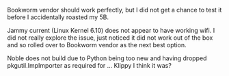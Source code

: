 Bookworm vendor should work perfectly, but I did not get a chance to test it before I accidentally roasted my 5B.

Jammy current (Linux Kernel 6.10) does not appear to have working wifi. I did not really explore the issue, just noticed it did not work out of the box and so rolled over to Bookworm vendor as the next best option.

Noble does not build due to Python being too new and having dropped pkgutil.ImpImporter as required for ... Klippy I think it was?